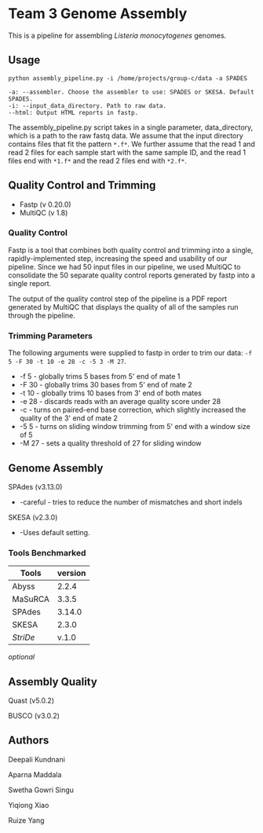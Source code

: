 # Team 3 Genome Assembly

This is a pipeline for assembling *Listeria monocytogenes* genomes. 

## Usage

```
python assembly_pipeline.py -i /home/projects/group-c/data -a SPADES
```
```
-a: --assembler. Choose the assembler to use: SPADES or SKESA. Default SPADES.
-i: --input_data_directory. Path to raw data.
--html: Output HTML reports in fastp.
```

The assembly_pipeline.py script takes in a single parameter, data_directory, which is a path to the raw fastq data. We assume that the input directory contains files that fit the pattern `*.f*`. We further assume that the read 1 and read 2 files for each sample start with the same sample ID, and the read 1 files end with `*1.f*` and the read 2 files end with `*2.f*`. 

## Quality Control and Trimming

* Fastp (v 0.20.0)
* MultiQC (v 1.8)

### Quality Control

Fastp is a tool that combines both quality control and trimming into a single, rapidly-implemented step, increasing the speed and usability of our pipeline. Since we had 50 input files in our pipeline, we used MultiQC to consolidate the 50 separate quality control reports generated by fastp into a single report.

The output of the quality control step of the pipeline is a PDF report generated by MultiQC that displays the quality of all of the samples run through the pipeline. 

### Trimming Parameters

The following arguments were supplied to fastp in order to trim our data: `-f 5 -F 30 -t 10 -e 28 -c -5 3 -M 27`.

* -f 5 - globally trims 5 bases from 5' end of mate 1
* -F 30 - globally trims 30 bases from 5' end of mate 2
* -t 10 - globally trims 10 bases from 3' end of both mates
* -e 28 - discards reads with an average quality score under 28
* -c - turns on paired-end base correction, which slightly increased the quality of the 3' end of mate 2
* -5 5 - turns on sliding window trimming from 5' end with a window size of 5
* -M 27 - sets a quality threshold of 27 for sliding window

## Genome Assembly

SPAdes (v3.13.0)
* -careful - tries to reduce the number of mismatches and short indels

SKESA (v2.3.0)
* -Uses default setting.

### Tools Benchmarked

|Tools   | version  |
|--------|----------| 
|Abyss   |  2.2.4   |
|MaSuRCA |  3.3.5   |
|SPAdes  |  3.14.0  |
|SKESA   |  2.3.0   |
|*StriDe*|  v.1.0   | 

*optional*

## Assembly Quality

Quast (v5.0.2)

BUSCO (v3.0.2)

## Authors

Deepali Kundnani

Aparna Maddala

Swetha Gowri Singu

Yiqiong Xiao

Ruize Yang



